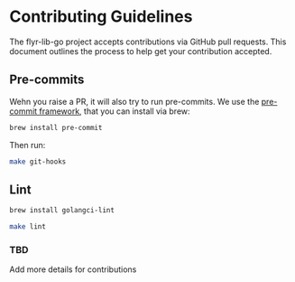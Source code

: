 # Contributing Guidelines

The flyr-lib-go project accepts contributions via GitHub pull requests. This document outlines the process
to help get your contribution accepted.

## Pre-commits

Wehn you raise a PR, it will also try to run pre-commits. We use the [pre-commit framework](https://github.com/pre-commit/pre-commit), that you can install via brew:

```bash
brew install pre-commit
```

Then run:

```bash
make git-hooks
```

## Lint

```bash
brew install golangci-lint
```

```bash
make lint
```

### TBD

Add more details for contributions
